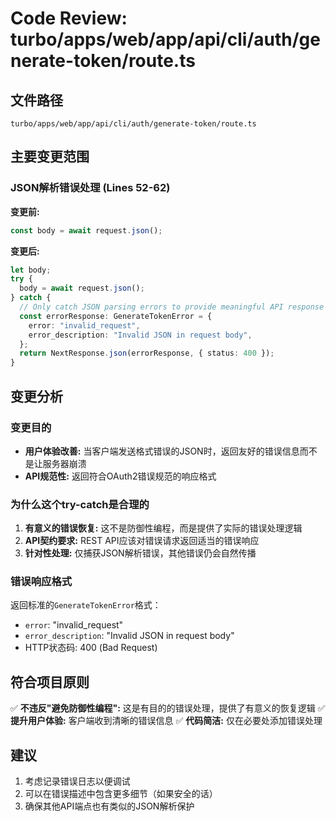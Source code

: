 # Code Review: turbo/apps/web/app/api/cli/auth/generate-token/route.ts

## 文件路径
`turbo/apps/web/app/api/cli/auth/generate-token/route.ts`

## 主要变更范围

### JSON解析错误处理 (Lines 52-62)
**变更前:**
```typescript
const body = await request.json();
```

**变更后:**
```typescript
let body;
try {
  body = await request.json();
} catch {
  // Only catch JSON parsing errors to provide meaningful API response
  const errorResponse: GenerateTokenError = {
    error: "invalid_request",
    error_description: "Invalid JSON in request body",
  };
  return NextResponse.json(errorResponse, { status: 400 });
}
```

## 变更分析

### 变更目的
- **用户体验改善:** 当客户端发送格式错误的JSON时，返回友好的错误信息而不是让服务器崩溃
- **API规范性:** 返回符合OAuth2错误规范的响应格式

### 为什么这个try-catch是合理的
1. **有意义的错误恢复:** 这不是防御性编程，而是提供了实际的错误处理逻辑
2. **API契约要求:** REST API应该对错误请求返回适当的错误响应
3. **针对性处理:** 仅捕获JSON解析错误，其他错误仍会自然传播

### 错误响应格式
返回标准的`GenerateTokenError`格式：
- `error`: "invalid_request"
- `error_description`: "Invalid JSON in request body"
- HTTP状态码: 400 (Bad Request)

## 符合项目原则

✅ **不违反"避免防御性编程":** 这是有目的的错误处理，提供了有意义的恢复逻辑
✅ **提升用户体验:** 客户端收到清晰的错误信息
✅ **代码简洁:** 仅在必要处添加错误处理

## 建议

1. 考虑记录错误日志以便调试
2. 可以在错误描述中包含更多细节（如果安全的话）
3. 确保其他API端点也有类似的JSON解析保护